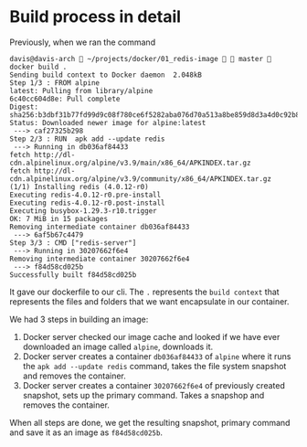 # Build process in detail

Previously, when we ran the command

```
davis@davis-arch  ~/projects/docker/01_redis-image   master  docker build .
Sending build context to Docker daemon  2.048kB
Step 1/3 : FROM alpine
latest: Pulling from library/alpine
6c40cc604d8e: Pull complete 
Digest: sha256:b3dbf31b77fd99d9c08f780ce6f5282aba076d70a513a8be859d8d3a4d0c92b8
Status: Downloaded newer image for alpine:latest
 ---> caf27325b298
Step 2/3 : RUN  apk add --update redis
 ---> Running in db036af84433
fetch http://dl-cdn.alpinelinux.org/alpine/v3.9/main/x86_64/APKINDEX.tar.gz
fetch http://dl-cdn.alpinelinux.org/alpine/v3.9/community/x86_64/APKINDEX.tar.gz
(1/1) Installing redis (4.0.12-r0)
Executing redis-4.0.12-r0.pre-install
Executing redis-4.0.12-r0.post-install
Executing busybox-1.29.3-r10.trigger
OK: 7 MiB in 15 packages
Removing intermediate container db036af84433
 ---> 6af5b67c4479
Step 3/3 : CMD ["redis-server"]
 ---> Running in 30207662f6e4
Removing intermediate container 30207662f6e4
 ---> f84d58cd025b
Successfully built f84d58cd025b
```

It gave our dockerfile to our cli. The `.` represents the `build context` that represents the files and folders that we want encapsulate in our container.

We had 3 steps in building an image:
1. Docker server checked our image cache and looked if we have ever downloaded an image called `alpine`, downloads it.
2. Docker server creates a container `db036af84433` of `alpine` where it runs the `apk add --update redis` command, takes the file system snapshot and removes the container.
3. Docker server creates a container `30207662f6e4` of previously created snapshot, sets up the primary command. Takes a snapshop and removes the container.

When all steps are done, we get the resulting snapshot, primary command and save it as an image as `f84d58cd025b`.

